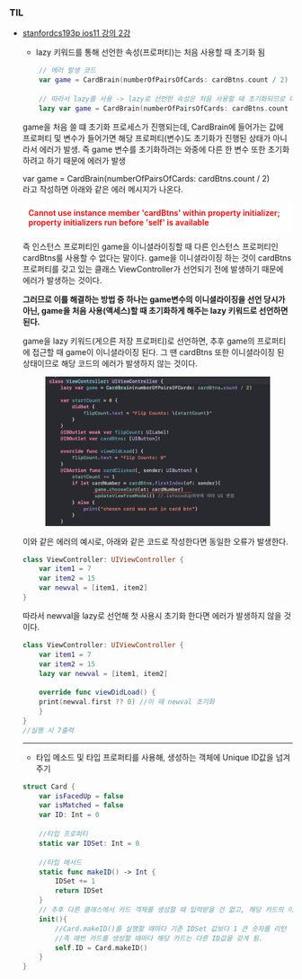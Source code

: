 ### TIL

- [stanfordcs193p ios11 강의 2강](https://www.edwith.org/swiftapp/lecture/26620/)
    - lazy 키워드를 통해 선언한 속성(프로퍼티)는 처음 사용할 때 초기화 됨
    ```swift
        // 에러 발생 코드
        var game = CardBrain(numberOfPairsOfCards: cardBtns.count / 2)

        // 따라서 lazy를 사용 -> lazy로 선언한 속성은 처음 사용할 때 초기화되므로 다른 프로퍼티를 사용할 수 있다. 
        lazy var game = CardBrain(numberOfPairsOfCards: cardBtns.count / 2)

    ```
    game을 처음 쓸 떄 초기화 프로세스가 진행되는데, CardBrain에 들어가는 값에 프로퍼티 및 변수가 들어가면 해당 프로퍼티(변수)도 초기화가 진행된 상태가 아니라서 에러가 발생. 즉 game 변수를 초기화하려는 와중에 다른 한 변수 또한 초기화하려고 하기 때문에 에러가 발생

    var game = CardBrain(numberOfPairsOfCards: cardBtns.count / 2) <br>라고 작성하면 아래와 같은 에러 메시지가 나온다. <br>
    <div style="color: red; margin-bottom: 10px; background-color: white; padding: 10px 10px 10px 10px; font-weight: 600; border-radius: 10px;">
    Cannot use instance member 'cardBtns' within property initializer; property initializers run before 'self' is available
    </div>

    즉 인스턴스 프로퍼티인 game을 이니셜라이징할 때 다른 인스턴스 프로퍼티인 cardBtns룰 사용할 수 없다는 말이다.
    game을 이니셜라이징 하는 것이 cardBtns 프로퍼티를 갖고 있는 클래스 ViewController가 선언되기 전에 발생하기 때문에 에러가 발생하는 것이다.

    **그러므로 이를 해결하는 방법 중 하나는 game변수의 이니셜라이징을 선언 당시가 아닌, game을 처음 사용(액세스)할 때 초기화하게 해주는 lazy 키워드로 선언하면 된다.**

    game을 lazy 키워드(게으른 저장 프로퍼티)로 선언하면, 추후 game의 프로퍼티에 접근할 때 game이 이니셜라이징 된다. 그 땐 cardBtns 또한 이니셜라이징 된 상태이므로 해당 코드의 에러가 발생하지 않는 것이다.

    <div align="center">
    <img src="../../images/20210201/11.png" width="400"/>
    </div>
    
    이와 같은 에러의 예시로, 아래와 같은 코드로 작성한다면 동일한 오류가 발생한다.
    ```swift
    class ViewController: UIViewController {
        var item1 = 7
        var item2 = 15
        var newval = [item1, item2] 
    }
    ```
    따라서 newval을 lazy로 선언해 첫 사용시 초기화 한다면 에러가 발생하지 않을 것이다.
    ```swift
    class ViewController: UIViewController {
        var item1 = 7
        var item2 = 15
        lazy var newval = [item1, item2]

        override func viewDidLoad() {
        print(newval.first ?? 0) //이 때 newval 초기화
        }
    }
    //실행 시 7출력
    ```





   ---
    - 타입 메소드 및 타입 프로퍼티를 사용해, 생성하는 객체에 Unique ID값을 넘겨주기
    ```swift
    struct Card {
        var isFacedUp = false
        var isMatched = false
        var ID: Int = 0

        //타입 프로퍼티
        static var IDSet: Int = 0

        //타입 메서드
        static func makeID() -> Int {
            IDSet += 1
            return IDSet
        }
        // 추후 다른 클래스에서 카드 객체를 생성할 때 입력받을 건 없고, 해당 카드의 아이디를 자동으로 리턴.
        init(){
            //Card.makeID()를 실행할 때마다 기존 IDSet 값보다 1 큰 숫자를 리턴
            //즉 매번 카드를 생성할 때마다 해당 카드는 다른 ID값을 갖게 됨. 
            self.ID = Card.makeID()
        }
    }

    ```